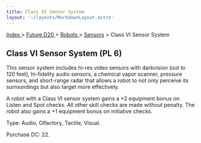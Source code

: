 ```yaml
---
title: Class VI Sensor System
layout: '~/layouts/MarkdownLayout.astro'
---
```


[ Index ](/) > [ Future D20 ](/future.d20.srd) > [ Robots ](/future.d20.srd/robots) > [ Sensors](/future.d20.srd/robots/sensors) > Class VI Sensor System

##  Class VI Sensor System (PL 6)

This sensor system includes hi-res video sensors with darkvision (out to 120
feet), hi-fidelity audio sensors, a chemical vapor scanner, pressure sensors,
and short-range radar that allows a robot to not only perceive its
surroundings but also target more effectively.

A robot with a Class VI sensor system gains a +2 equipment bonus on Listen and
Spot checks. All other skill checks are made without penalty. The robot also
gains a +1 equipment bonus on initiative checks.

Type: Audio, Olfactory, Tactile, Visual.

Purchase DC: 22.


